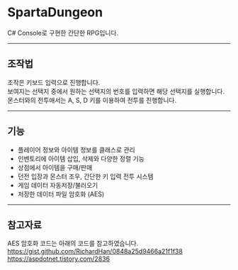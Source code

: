 # SpartaDungeon
C# Console로 구현한 간단한 RPG입니다.
___
## 조작법
조작은 키보드 입력으로 진행합니다.  
보여지는 선택지 중에서 원하는 선택지의 번호를 입력하면 해당 선택지를 실행합니다.  
몬스터와의 전투애서는 A, S, D 키를 이용하여 전투를 진행합니다.  
___
## 기능
* 플레이어 정보와 아이템 정보를 클래스로 관리
* 인벤토리에 아이템 삽입, 삭제와 다양한 정렬 기능
* 상점에서 아이템을 구매/판매
* 던전 입장과 몬스터 조우, 간단한 키 입력 전투 시스템
* 게임 데이터 자동저장/불러오기
* 저장한 데이터 파일 암호화 (AES)
___
## 참고자료
AES 암호화 코드는 아래의 코드를 참고하였습니다.  
https://gist.github.com/RichardHan/0848a25d9466a21f1f38  
https://aspdotnet.tistory.com/2836  
